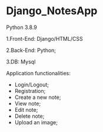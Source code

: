 # Django_NotesApp
Python 3.8.9 

1.Front-End: Django/HTML/CSS

2.Back-End: Python;

3.DB: Mysql

Application functionalities:

- Login/Logout;
- Registration;
- Create a new note;
- View note;
- Edit note;
- Delete note;
- Upload an image;
